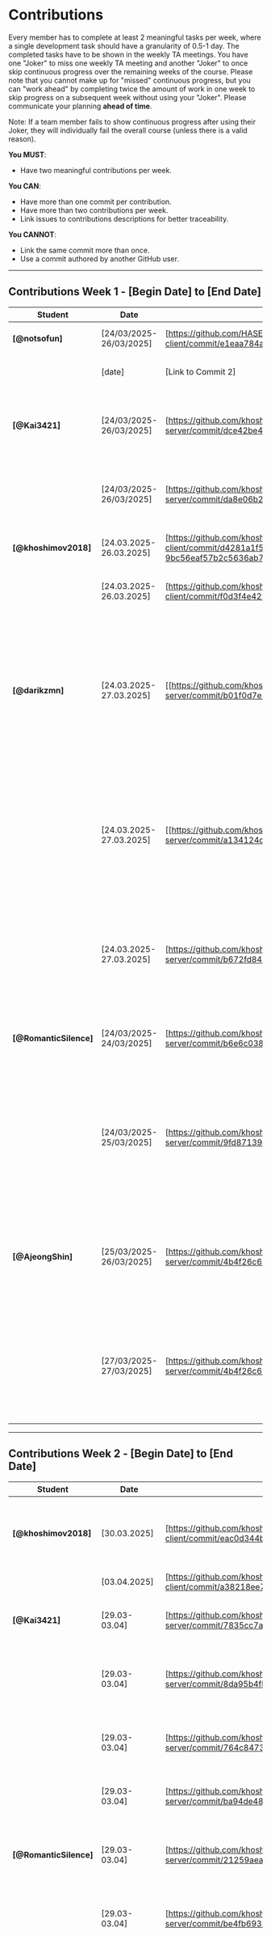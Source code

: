# Contributions

Every member has to complete at least 2 meaningful tasks per week, where a
single development task should have a granularity of 0.5-1 day. The completed
tasks have to be shown in the weekly TA meetings. You have one "Joker" to miss
one weekly TA meeting and another "Joker" to once skip continuous progress over
the remaining weeks of the course. Please note that you cannot make up for
"missed" continuous progress, but you can "work ahead" by completing twice the
amount of work in one week to skip progress on a subsequent week without using
your "Joker". Please communicate your planning **ahead of time**.

Note: If a team member fails to show continuous progress after using their
Joker, they will individually fail the overall course (unless there is a valid
reason).

**You MUST**:

- Have two meaningful contributions per week.

**You CAN**:

- Have more than one commit per contribution.
- Have more than two contributions per week.
- Link issues to contributions descriptions for better traceability.

**You CANNOT**:

- Link the same commit more than once.
- Use a commit authored by another GitHub user.

---

## Contributions Week 1 - [Begin Date] to [End Date]

| **Student**        | **Date** | **Link to Commit** | **Description**                 | **Relevance**                       |
| ------------------ | -------- | ------------------ | ------------------------------- | ----------------------------------- |
| **[@notsofun]** | [24/03/2025-26/03/2025]   | [https://github.com/HASEL-UZH/sopra-fs25-template-client/commit/e1eaa784ad2a2663dde5721c789d1ee0e2843caa] | [Implemented framework of Chatting page] | [It is the key feature of our system.] |
|                    | [date]   | [Link to Commit 2] | [Brief description of the task] | [Why this contribution is relevant] |
| **[@Kai3421]** | [24/03/2025-26/03/2025]   | [https://github.com/khoshimov2018/sopra-fs25-group-38-server/commit/dce42be4bde09360e9fa9cbb7831968a48cf22c5] | [added MatchGetDTO, MatchPostDTO & adapted DTOMapper for basic matching services] | [Used to find matches] |
|                    | [24/03/2025-26/03/2025]   | [https://github.com/khoshimov2018/sopra-fs25-group-38-server/commit/da8e06b223c7a9fb90ec16b4aba2c8432ef386f7] | [added MatchRepo and adjusted Match.java to adhere to logic for matching ] | [logic for creating a match - if User1likedUser2 and vice versa its a match :) ] |
| **[@khoshimov2018]** | [24.03.2025-26.03.2025]   | [https://github.com/khoshimov2018/sopra-fs25-group-38-client/commit/d4281a1f56c5a717118ba5aa0f960ce3c1e25470#diff-9bc56eaf57b2c5636ab7404b9a18ec957a3aa46345de274effa96074f4646f10] | [I have updated the login and register flows] | [created the login register auth flow] |
|                    | [24.03.2025-26.03.2025]   | [https://github.com/khoshimov2018/sopra-fs25-group-38-client/commit/f0d3f4e4232e259ec6aa7e69d570df45a2ecab90] | [Cretaed Main page] | [Main page is where users can like and dislike the profiles] |
| **[@darikzmn]** | [24.03.2025-27.03.2025]   | [[https://github.com/khoshimov2018/sopra-fs25-group-38-server/commit/b01f0d7e77d6dc2d4183145c66b312d793436d81] | [Implemented user registration and login functionalities using email-based authentication, including secure password hashing and support for extended profile fields.] | [It fulfills the backend requirements of User Stories S1 (Registration) and S2 (Login).] |
|                    | [24.03.2025-27.03.2025]   | [[https://github.com/khoshimov2018/sopra-fs25-group-38-server/commit/a134124d76d856b0cf0ee41048057834e38ec8f9] | [Added logout functionality for users via POST /users/logout endpoint and implemented corresponding service method to update user status to OFFLINE.] | [It fulfills the backend requirements of User Story S3 (Logout).] |
|                    | [24.03.2025-27.03.2025]   | [https://github.com/khoshimov2018/sopra-fs25-group-38-server/commit/b672fd843aa2b4180e30d5d5fa906f5cb60a65d1] | [Added bio, updated fields and validation in UserPostDTO, DTOMapper and UserService for profile editing.] | [It fulfills the backend requirements of User Story S4 (Profile editing).] |
| **[@RomanticSilence]** | [24/03/2025-24/03/2025]   | [https://github.com/khoshimov2018/sopra-fs25-group-38-server/commit/b6e6c038d4bbfc5b2aceb9abaa4edac0d1ef3ea6] | [create the User entity, merge the profile attr.] | [keeping the same data structure is very important for backend development] |
|                    | [24/03/2025-25/03/2025]   | [https://github.com/khoshimov2018/sopra-fs25-group-38-server/commit/9fd871397b0d9f787bb09699475666e68d184d37] | [implement and refine all data schema(class)] | [Having the same data schema is essential, and should be implemented first, also part of the previous class UML class doesn't fit expectation, so it need to be refined] |
| **[@AjeongShin]** | [25/03/2025-26/03/2025]   | [https://github.com/khoshimov2018/sopra-fs25-group-38-server/commit/4b4f26c6359cb7c6ba7e0283067fdb0ca012143e] | [edited Course entity, added DTO and mapping logic, and implemented GET /courses endpoint to expose course list] | [Established the base structure to provide a consistent course list to the frontend and enable course-based user filtering] |
|                    | [27/03/2025-27/03/2025]   | [https://github.com/khoshimov2018/sopra-fs25-group-38-server/commit/4b4f26c6359cb7c6ba7e0283067fdb0ca012143e] | [implemented GET /students filtering by courseIds by adding service logic, and user mapping] | [Enabled course-based user matching by filtering students enrolled in all selected courses, laying the foundation for multi-criteria search.] |

---

## Contributions Week 2 - [Begin Date] to [End Date]

| **Student**        | **Date** | **Link to Commit** | **Description**                 | **Relevance**                       |
| ------------------ | -------- | ------------------ | ------------------------------- | ----------------------------------- |
| **[@khoshimov2018]** | [30.03.2025]   | [https://github.com/khoshimov2018/sopra-fs25-group-38-client/commit/eac0d344b7aaf70bcac358adc79ec03868c0bd81] | [Created Profile Page] | [This is where a user can see his profile and can edit page by pressing the button edit page] |
|                    | [03.04.2025]   | [https://github.com/khoshimov2018/sopra-fs25-group-38-client/commit/a38218ee70dcb869bd17ee9067d8c38ed5930944] | [Profile Page Edit] | [Users can edit their profile] |
| **[@Kai3421]**     | [29.03-03.04]   | [https://github.com/khoshimov2018/sopra-fs25-group-38-server/commit/7835cc7a9405da079bb06e6a2dacb7d4e5c176bf] | [add match_id for user through join column] | [important to find users with which other users are matched ] |
|                    | [29.03-03.04]   | [https://github.com/khoshimov2018/sopra-fs25-group-38-server/commit/8da95b4fb9bd7aa255accea987fc3b2679639798] | [added logic to fetch user ids in user service and added missing imports] | [need to fetch user ids for matches] |
|                    | [29.03-03.04]   | [https://github.com/khoshimov2018/sopra-fs25-group-38-server/commit/764c84736286e79dea1c2d148582cc4276a1a660] | [adjusted logic to only fetch user ids for ACCEPTED matches] | [should only be able to fetch the user ids for ACCEPTED machtes] |
|                    | [29.03-03.04]   | [https://github.com/khoshimov2018/sopra-fs25-group-38-server/commit/ba94de481e8f82f2e030c8799c16b86de04a1a99] | [adding logic to MatchPostDTO for matching] | [basis in order to match people] |
| **[@RomanticSilence]** | [29.03-03.04]   | [https://github.com/khoshimov2018/sopra-fs25-group-38-server/commit/21259aea8a440012e77d84cc9625431321e96998] | [create multiple entities & api for chatting system] | [this is the foundation of how the chatting information are saved and fetch] |
|                    | [29.03-03.04]   | [https://github.com/khoshimov2018/sopra-fs25-group-38-server/commit/be4fb693366226431855642cbfa01bc6f0cce8ec] | [build DTO for chatting system] | [essential for communication with the frontend for messaging] |
| **[@darikzmn]** | [29.03.2025-03.04.2025]   | [https://github.com/khoshimov2018/sopra-fs25-group-38-server/commit/a0127a7dfe7e94b0c4f189b02f0e515e8e3034cf] | [Implement user reporting and blocking functionality.] | [It fulfills the backend requirements of User Story S15 (Block and Report), without messaging and admin part.] |
|                    | [29.03.2025-03.04.2025]  | [https://github.com/khoshimov2018/sopra-fs25-group-38-server/commit/c021139395968bb1035ced6758a2782606b87b45] | [Enable users to select and update their courses during registration and profile editing.] | [Enabled course selection during user registration and profile editing by linking users to selected courses using JPA relations.] |
|                    | [29.03.2025-03.04.2025]  | [https://github.com/khoshimov2018/sopra-fs25-group-38-server/commit/87647428a1fefc46ae038efad1b680ef039c70bf)] | [Temporarily disabled failing tests by commenting out.] | [Temporarily disabled failing tests to enable successful backend build and deployment.] |
|                    | [29.03.2025-03.04.2025]  | [https://github.com/khoshimov2018/sopra-fs25-group-38-server/commit/8daaca8a251c273a6f9d9b9444f6721e40890e03] | [Commented out parts of the main codebase to temporarily bypass errors that were blocking deployment] | [It's allowing the frontend team to test, integrate and access endpoints.] |
| **[@githubUser5]** | [date]   | [Link to Commit 1] | [Brief description of the task] | [Why this contribution is relevant] |
|                    | [date]   | [Link to Commit 2] | [Brief description of the task] | [Why this contribution is relevant] |
| **[@AjeongShin]** | [29/03/2025-29/03/2025]   | [https://github.com/khoshimov2018/sopra-fs25-group-38-server/commit/29a6ffa0916376b5a8a7c7a002fbb5c32373180b] | [Implement GET /students endpoint with filtering by courseIds or availability] | [Enables flexible backend filtering to support dynamic frontend search features based on course or time availability] |
|                    | [02/04/2025-02/04/2025]   | [https://github.com/khoshimov2018/sopra-fs25-group-38-server/commit/507047fb05a8d2f6a44c51d93bff035124fd5ab7] | [Fix server build failure by adding missing @Id annotation to entity] | [Ensures that the application can compile and run successfully with proper JPA configuration] |
|                    | [02/04/2025-02/04/2025]   | [[https://github.com/khoshimov2018/sopra-fs25-group-38-server/commit/5f9cc61295b7568edd962a414334a78639d1fb81] | [Add unit tests for retrieving courses and filtering students by availability] | [Improves test coverage and ensures correct functionality for core GET endpoints] |
| **[@notsofun]** | [03.04.2025]   | [https://github.com/khoshimov2018/sopra-fs25-group-38-client/commit/9b26fd2490f872d884cbb036a4174ce12ef5ff0c] | [Implemented Chatting with AI advisor] | [This is key user story in our project.] |
 |                    | [03.04.2025]   | [https://github.com/khoshimov2018/sopra-fs25-group-38-client/commit/b1b3c896d4e111e6668e35f49929f6dabac1feeb] | [Implemened AI suggestions and scheduling redendered by Markdown] | [This is one key story in our project] |
 |                    | [03.04.2025]   | [https://github.com/khoshimov2018/sopra-fs25-group-38-client/commit/8dfcb08706ed5ad00db7ca1c08e441e7884d7bae] | [Implemened fetching matched users from backend and display in the chat windows] | [This is one key story in our project] |

---

## Contributions Week 3 - [Begin Date] to [End Date]
From Zhidian: Sorry for the inconvenience. For the commit after the email, I have already changed the name, but for the previous one, it remains as 友寄纪明.

| **Student**        | **Date** | **Link to Commit** | **Description**                 | **Relevance**                       |
| ------------------ | -------- | ------------------ | ------------------------------- | ----------------------------------- |
| **[@友寄纪明]** | [09.04.2025]   | [https://github.com/khoshimov2018/sopra-fs25-group-38-client/commit/17ab37368cc7d6141f4369ea286047e36cb50ce4] | [Modified logic of Chat to meet requirements of backedn that users can really chat on the page] | [To ensure that users could really chat once users could register.] |
| **[@notsofun]** | [10.04.2025]   | [https://github.com/khoshimov2018/sopra-fs25-group-38-client/commit/2ebaaf091a7766bab05628363a2e85dc178f1cb0] | [Allowing users to create a group] | [This is a key user story in our project] |
| **[@khoshimov2018]** | [08.04.2025-09.04.2025]   | [https://github.com/khoshimov2018/sopra-fs25-group-38-client/commit/2cc4e88ebcd400f0024355d7b92d9629960413e6] | [Fixed the issue in Registration UI which was updated by daria updated] | [Registration Form UI was not aligned and properly implemented, made it user friendly] |
|                    | [08.04.2025-10.04.2025]   | [https://github.com/khoshimov2018/sopra-fs25-group-38-client/commit/4748a659c375a5c78ced1269a3404ac4fdaa1c1d] | [Implemented Fetching user Profile] | [It is important to get the User info after registration and when user performs CRUD operation.] |
|                    | [08.04.2025-10.04.2025]   | [https://github.com/khoshimov2018/sopra-fs25-group-38-client/commit/dc0ba94da133f61ecbfd702d265dfa381e411cdc] | [Implemented User filter UI, Integrated server APIs and harmonized backend and frontend] | [Now we have proper User auth/ profile/edit/save profile picture upload flows] |
|                    | [10.04.2025]   | [https://github.com/khoshimov2018/sopra-fs25-group-38-server/commit/50640d05c5e16f6197bbfc144154cec0cf492352] | [Updated backend WebConfig, UserController, SecurityConfig, and UserService] | [Now we have proper CORS and token implementation] |
| **[@AjeongShin]** | [08.04.2025-09.04.2025]   | [https://github.com/khoshimov2018/sopra-fs25-group-38-server/commit/f8111b052272cf8b0295c27dc7a5f1f7bbedca72 , https://github.com/khoshimov2018/sopra-fs25-group-38-server/commit/5a0084c5fb9d62840f034aaa5a09f43690df5d8a, https://github.com/khoshimov2018/sopra-fs25-group-38-server/commit/2983070db8b1b77b528cc04229d8a7615f64748b] | [Resolved server-side 409 error by correctly parsing UserAvailability enum from frontend query parameters.] | [Enabled reliable filtering via enum binding, fixing type mismatches and restoring availability-based student search.] |
|                    | [08.04.2025-10.04.2025]   | [https://github.com/khoshimov2018/sopra-fs25-group-38-server/commit/a2a5aeae71ffa6e9d87f3c6ced5fadff9c0791b7, https://github.com/khoshimov2018/sopra-fs25-group-38-server/commit/b211e7e04003dc14ae2c9fee3c01c4399ac96709] | [Implemented API controller & integration tests verifying full user flow from registration to DB filtering, covering all logic for user stories #6, #8, and #9.] | [Ensures end-to-end reliability by testing real data persistence, user-course linkage, and availability-based filtering through actual service and DB layers.] |
|                    | [09.04.2025-10.04.2025]   | [https://github.com/khoshimov2018/sopra-fs25-group-38-server/commit/98a0938fea5cdd8b3e7ef75ceb50aff97c6b44e5, https://github.com/khoshimov2018/sopra-fs25-group-38-server/commit/1e24b071d2a30615ea8f6ae6be4a6ca9f12b9fd1, https://github.com/khoshimov2018/sopra-fs25-group-38-server/commit/e0e68473d30004511b8e8d6d555fc371124e3e1a] | [Fixed missing user-course linkage on registration, improved filtering to support all course-availability cases, and refined query to remove duplicates.] | [Ensures reliable user-course mapping, complete filtering support, and correct query results without duplicates.] |
|                    | [10.04.2025]   | [https://github.com/khoshimov2018/sopra-fs25-group-38-server/commit/02292642e6bda77e2738829431a1ebe4e1e20ae8, https://github.com/khoshimov2018/sopra-fs25-group-38-server/commit/fc5a5b2ec1cb388bf6b412f127d630361c672547] | [Implemented full user deletion flow with cascading cleanup of related entities and orphaned channels.] | [Ensures safe, consistent removal of user data across all related tables with proper repository and cascade handling.] |
 | **[@RomanticSilence]** | [05/04/2025-06/04/2025]   | [https://github.com/khoshimov2018/sopra-fs25-group-38-server/commit/9738885d850f4d3944de8b93ce7e99a3151a6615, https://github.com/khoshimov2018/sopra-fs25-group-38-server/commit/f5c682a37dcf20b75ef1d38ef21abdb1a260cde8] | [DTO & DTO mapper for chat system - 2 POST 2 GET request & repository.java] | [design 4 RESTFUL endpoints for chat system for implementing user story 13&14] |
|                    | [07/04/2025]   | [https://github.com/khoshimov2018/sopra-fs25-group-38-server/commit/5cdb4a9c8306b75c843f807f5f69b4c17f1ad9e4] | [implement and business logic for create channel & sending message & get chat history & get channels info.] | [ChatService: logic to implement user story 13&14] |
|                    | [07/04/2025 & 10/04/2025]   | [https://github.com/khoshimov2018/sopra-fs25-group-38-server/commit/2217d6313a011dc4df447657ae9dd73646a3302e, https://github.com/khoshimov2018/sopra-fs25-group-38-server/commit/1cf2f6e245ea2a0f0f591ff054fea2fe7f4804a0] | [implement the controller for chat system - 4 http request] | [this is to ensure the successful data transformation between client & service] |
|                    | [08/04/2025]   | [https://github.com/khoshimov2018/sopra-fs25-group-38-server/commit/1de5482c2e817cb98ba67b94cb3c2e189d75c8f4] | [test suite for chatService logic & implement logic for individual channel created after match] | [this tests are essential to make sure the chat logic meet our expectation] |
|                    | [09/04/2025]   | [https://github.com/khoshimov2018/sopra-fs25-group-38-server/commit/5928260669c6f9b12bf17ab11cb9dbc474145f7d] | [test suite for Chat RESTFUL Api] | [this tests are essential to make sure the restful api works as expected] |
 | **[@Kai3421]** | [05/04/2025-10/04/2025]   | [https://github.com/khoshimov2018/sopra-fs25-group-38-server/commit/053e00d9dfbc23f1fe64cae040d41aeb8bdef105] | [added MatchService which takes care of processing the like or dislike action of the user, checks for if match is already present and sets it as an ACCEPTED match if a user has already liked another user, checks if a user already has a REJECTED relation or adds a PENDING match if it has only been a one sided match] [this is important as it is the basis of our matchmaking application] |
|                    | [05/04/2025-10/04/2025]   |[https://github.com/khoshimov2018/sopra-fs25-group-38-server/commit/78eddb1d25633b9a4c0202c3785b00bd81383c2c] [added MatchController which exposes all endpoints for the matches, adjusted MatchRepository to handle searching for users for matches (not only Accepted matches), adjusted MatchRepository to create an individual chat channel for this accepted match] | [endpoints are relevant such that the front end can access the functions and create matches when clicking on "like button"] |
|                    | [05/04/2025-10/04/2025]   |[https://github.com/khoshimov2018/sopra-fs25-group-38-server/commit/62c011cc7061fc760d8375ca49850a0a7a7f8288] [added MatchController which exposes all endpoints for the matches, adjusted MatchRepository to handle searching for users for matches (not only Accepted matches), adjusted MatchRepository to create an individual chat channel for this accepted match] | [extensive tests gurantee the functionality of the application, adapted Dislike functionality helps with the issue that after REJECTED no new match could be created] |
 | **[@darikzmn]** | [07/04/2025-10/04/2025]   | [https://github.com/khoshimov2018/sopra-fs25-group-38-server/commit/c569c98403be391da01b2c181ad4b5af58deff8a] | [Fixing user registration, login, auth token handling and profile retrieval with integration tests.] | [Important to run tests to check that backend is working properly.] |
|                    | [08/04/2025-10/04/2025]  | [https://github.com/khoshimov2018/sopra-fs25-group-38-server/commit/90ce991915764bc783ddd5aa40da42a00c887eca] [https://github.com/khoshimov2018/sopra-fs25-group-38-server/commit/8f7cf6ae506946f89bba6c885b7898c877f666dd] [https://github.com/khoshimov2018/sopra-fs25-group-38-server/commit/4290322c5dd7b030d1d2cd419d557558bc7a0e6b]| [Refactored course assignment logic to  User-Course-Level and added DB initializer. Updated old logic for courses with the new one and setup Security and web configurators.] | [Every course need to have a level of knowledge for every user instead of global level of knowledge and courses should be predefined in DB for futher easy matching functionalities. CORS should allow access to be able to fetch from frontend.] |
|                    | [09/04/2025]  | [https://github.com/khoshimov2018/sopra-fs25-group-38-server/commit/c30b76ecacc77ec2ebb50af8cf446911eb6f3138] | [Test Report functionalities and refactor ReportController to use ReportBlockService and ReportDTO.] | [Fixing Report after testing to make sure that it works on backend side.] |
|                    | [10/04/2025] | [https://github.com/khoshimov2018/sopra-fs25-group-38-server/commit/98f0406ca4cc1caf8bad628504face1ca6ad275b] [https://github.com/khoshimov2018/sopra-fs25-group-38-server/commit/ee34632f2c9e1a4eab3fb1be65bb58ff4cb695bd]| [Updated fields in UserGetDTO and mapper for GET /users/{id} to fetch user data.] | [Adding all the needed data fo fetching from frontend for user profile.] |
|                    | [08/04/2025-09/04/2025] | [https://github.com/khoshimov2018/sopra-fs25-group-38-client/commit/9c7d63fe8261af7c9c26da7a6539390f5a1dba5f] [https://github.com/khoshimov2018/sopra-fs25-group-38-client/commit/e5919c61ac6bbfa3c30c731c71f6d1f141a2472f]| [Added course selection and study level fields to registration form in frontend and adjusted endpoints.] | [Allowed to have working app on the steps of registration, login, logout for frontend.] |
---

## Contributions Week 4 - [Begin Date] to [End Date]


| **Student**        | **Date** | **Link to Commit** | **Description**                 | **Relevance**                       |
| ------------------ | -------- | ------------------ | ------------------------------- | ----------------------------------- |
| **[@khoshimov2018]** | [17.04.2025]   | [https://github.com/khoshimov2018/sopra-fs25-group-38-client/commit/e897ca1d3d673ba8f128ba55ff0fb43bef6f9bfe] | [Fixed bugs and issues] | [This is important for users to properly logout and for deployment] |
|                  | [17.04.2025]   | [https://github.com/khoshimov2018/sopra-fs25-group-38-client/commit/22d032a808a2413bdc7309c079abe95475aef7da] | [Delete Account api integration, Profile page UI fixes, Main page UI fixes, Filters UI Fixes] | [Users now can delete their account] |
|                  | [17.04.2025]   | [https://github.com/khoshimov2018/sopra-fs25-group-38-client/commit/7f727f1e8c1e46ab9bfa9980206dc4f3470f5a32] | [Rendering issues fixed] | [Rendiring issues are fixed in Main page and student filters page] |
|                  | [17.04.2025]   | [https://github.com/khoshimov2018/sopra-fs25-group-38-client/commit/e05df6bd919582ff0fe551c3936d7ae7cab17b33] | [Refactored Main page] | [Main page code is refactored] |
|                  | [17.04.2025]   | [https://github.com/khoshimov2018/sopra-fs25-group-38-client/commit/e05df6bd919582ff0fe551c3936d7ae7cab17b33] | [Minor Fixes] | [Debugging and minor logic fixes] |
| **[@notsofun]** | [16.04.2025]   | [https://github.com/khoshimov2018/sopra-fs25-group-38-client/commit/d46ce7b18116a4c03e91c898580fd09686fda72b] | [Fixed bugs in chatting and creating groups] | [This is a key user story in our project] |
|  | [17.04.2025]   | [https://github.com/khoshimov2018/sopra-fs25-group-38-client/commit/c1b73e5bbf2c512e4b8fb424c9500e0687bbc3e6] | [Fixed bugs in dynamic routing of redirecting to chat page] | [This is a key user story in our project] |
|  | [17.04.2025]   | [https://github.com/khoshimov2018/sopra-fs25-group-38-client/commit/c1b73e5bbf2c512e4b8fb424c9500e0687bbc3e6] | [Implemented typing indicator and updating group members] | [This is a key user story in our project] |
|  | [17.04.2025]   | [https://github.com/khoshimov2018/sopra-fs25-group-38-client/commit/3702a049473aec86c867a6bbdac5018948722da5] | [Fixed bugs in typing indicator and redirecting] | [This is a key user story in our project] |
| **[@RomanticSilence]** | [13/04/2025]   | [https://github.com/khoshimov2018/sopra-fs25-group-38-server/commit/9c7535753d8a29ce48790c19c5281d48c6ca383c] | [entity & controller & service  for Chat typing indicator & user status - implementation of S16] | [essential for implementing user story 16] |
|                    | [14/04/2025]   | [https://github.com/khoshimov2018/sopra-fs25-group-38-server/commit/73d2a4bf3bec16564fc9a9f8fa9a9db4adc263dd] | [test suite for typing indicator & user status for user story 16] | [To make sure the api and logic work as expected] |
|                    | [15/04/2025]   | [https://github.com/khoshimov2018/sopra-fs25-group-38-server/commit/f1a1c5d304a3382376fc336c94bd65b1296a4589] | [implement a method for deleting the existing channel between users after block & a test suite for it] | [Essential logic for block functionality] |
|                    | [16/04/2025]   | [https://github.com/khoshimov2018/sopra-fs25-group-38-server/commit/52a2a842009310f9016388c0b3ad50f19a01dede] | [fixed a logical issue, avoid creating multiple individual channel between the same users] | [Essential for the correct behavior of creating a chat]|
|                    | [17/04/2025]   | [https://github.com/khoshimov2018/sopra-fs25-group-38-server/commit/0eeb1b11c4efbb753c42c5c83967a3012a7eac1e] | [design a new endpoints & write a logic to update a group channel & write a test suite for it] | [Important to build a functioning group chat system as required in user story 14]|
| **[@AjeongShin]** | [16.04.2025-17.04.2025]   | [https://github.com/khoshimov2018/sopra-fs25-group-38-client/commit/8137242ee5e893838124302b885d48192a2ee7ff, https://github.com/khoshimov2018/sopra-fs25-group-38-server/commit/2f7a73534f090a053178b98f4c58c387df48f9e2] | [fix: support matchAny=true for multi-course student filtering] | [Enables partial course overlap filtering across frontend/backend for flexible matching] |
|                    | [16.04.2025-17.04.2025]   | [https://github.com/khoshimov2018/sopra-fs25-group-38-client/commit/7f8642343b5ddcaa6cd59b0e2ab17c8122f2a08d] | [fix: synchronize filter state and query parameters for accurate user fetching] | [Resolves missing query params and ensures reliable filtering behavior] |
|                    | [16.04.2025-17.04.2025]   | [https://github.com/khoshimov2018/sopra-fs25-group-38-client/commit/ef445f07ba7f7a05a1f1cbccd24107b21e7d5002, https://github.com/khoshimov2018/sopra-fs25-group-38-server/commit/cb732ccc078e4055d0c944e049c16c229229ae3a] | [fix: exclude admin users from match results on both client and server] | [Prevents admin accounts from entering the matching pipeline, maintaining match integrity] |
|                    | [15.04.2025-16.04.2025]   | [https://github.com/khoshimov2018/sopra-fs25-group-38-server/commit/3d2db3ebf28a0d7bd2ebc953205e28627fda41a3] | [fix: remove duplicate course registration, add admin-only user deletion endpoint] | [Improves data consistency and backend control for user/course operations] |
|                    | [14.04.2025]   | [https://github.com/khoshimov2018/sopra-fs25-group-38-server/commit/f1ce8f966888b3a7d20d5a6cafecddf0b46a9f87] | [feat: implement cascade deletion for all user-related entities with full test coverage] | [Ensures referential integrity and prevents orphaned data upon user deletion] |
| **[@Kai3421]** | [11.04.2025-15.04.2025]   | [https://github.com/khoshimov2018/sopra-fs25-group-38-client/commit/b2efdca5d81fb639fa04eb72bf91e3a446d556c8] | [integration of fetching users from database, fixed lots of issues with fetching data in wrong format, added dynamic liking - i.e. it sends requests to database using exposed endpoints, adjusted ApiServices to match the backend, adjusted View and EditProfile due to availability and Bio ediditing issues] [through integration front end can access backend methods and make use of persistent database] |
|                    | [11.04.2025-15.04.2025]   | [https://github.com/khoshimov2018/sopra-fs25-group-38-client/commit/ad89b99bd40c4a54cabfbe1d478bbe450c862ab4] | [full working integration of fetching users, filtering users and matching, lots of small bug fixes, added the page after going through all users that indicates this and allows to refresh users and adapt filtering, changed logic in filtering to match that of the user stories] [through integration front end can access backend methods and make use of persistent database]|
| **[@darikzmn]** | [14.04.2025-17.04.2025]   | [https://github.com/khoshimov2018/sopra-fs25-group-38-client/commit/56959a1f0a6420c9f42caebe79062896cfbee65f] [https://github.com/khoshimov2018/sopra-fs25-group-38-client/commit/b6b932af6572d4d4a613c67dad44f78bf88d8b9a] | [integration of profile editing on the frontend, enabling users to update their details, select courses with knowledge levels, and upload profile pictures. I also added logout functionality that updates the user’s status and token in the backend] | [now fully functional and essential for enabling personalized user experiences and secure session management] |
|                    | [14.04.2025-17.04.2025]  | [https://github.com/khoshimov2018/sopra-fs25-group-38-server/commit/fa7c68ebea9b6cd4479affbe916e2782708ce56e] [https://github.com/khoshimov2018/sopra-fs25-group-38-server/commit/6afbf3b11e752cec9cc812c0623f67a3683feba8] [https://github.com/khoshimov2018/sopra-fs25-group-38-server/commit/c952c63904bd31fec619ad30b69152036a28c03b] [https://github.com/khoshimov2018/sopra-fs25-group-38-server/commit/d70dcb86f0f8b8209e1039edd5714bd26b4b027e] [https://github.com/khoshimov2018/sopra-fs25-group-38-server/commit/37af2f8ba7baeb04c3e11c3a10daa29a3c225eb7] [https://github.com/khoshimov2018/sopra-fs25-group-38-server/commit/36d347548a8e5651af3fdb127b9f226fbf2c0a34]| [Extended and refactored backend logic to support profile updates, logout handling, and user blocking/reporting with match and chat deletion. All of these are supported by backend tests to ensure correctness and reliability.] | [These features are vital for user management and safety, and their tested implementation ensures the stability and progress of the application.] |


---

## Contributions Week 5 - [21.04.2025] to [02.05.2025]
| **Student**        | **Date** | **Link to Commit** | **Description**                 | **Relevance**                       |
| ------------------ | -------- | ------------------ | ------------------------------- | ----------------------------------- |
| **[@notsofun]** | [23.04.2025]   | [https://github.com/khoshimov2018/sopra-fs25-group-38-client/commit/c18af8f16403d314ed19114e7a893aaa3619c1fb] | [Implemented block and report, then fixed bugs in sending messages] | [This is a key user story in our project] |
|  | [23.04.2025]   | [https://github.com/khoshimov2018/sopra-fs25-group-38-client/commit/41f1a883002feedeaac8207f1dbfd3cf23c8ce44] | [Trying to solve dynamic routing of chat page] | [This is a key user story in our project] |
|  | [24.04.2025]   | [https://github.com/khoshimov2018/sopra-fs25-group-38-client/commit/c9eefc4d7bcd4cc7b028f0236e5ce3cce0e98cf3] | [Fixed bugs in accessing chat page from main page in local and deployed environment.] | [This is a key user story in our project] |
|  | [24.04.2025]   | [https://github.com/khoshimov2018/sopra-fs25-group-38-client/commit/c08e8b4ee902af7aab41a9eb849b9311a1ed7588] | [Fixed bugs in creating groups and improved experiences of blocking users .etc] | [This is a key user story in our project] |
|  | [25.04.2025]   | [https://github.com/khoshimov2018/sopra-fs25-group-38-client/commit/29aa1726239099b01f524b8043691e046c3d9852] | [Fixed bugs in creating groups and Supporting showing images] | [This is a key user story in our project] |

---

## Contributions Week 6 - [Begin Date] to [End Date]

_Continue with the same table format as above._
